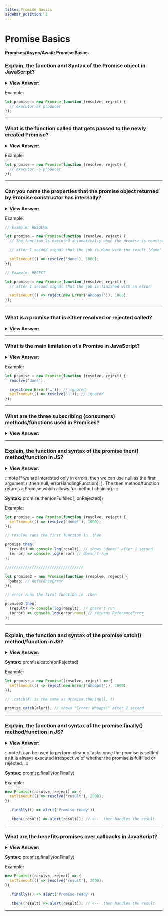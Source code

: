 ```yaml
---
title: Promise Basics
sidebar_position: 2
---
```


# Promise Basics

**Promises/Async/Await: Promise Basics**

<head>
  <title>Promise Basics - JavaScript Interview Questions & Answers</title>
  <meta charSet="utf-8" />
</head>

### Explain, the function and Syntax of the Promise object in JavaScript?

<details>
  <summary><strong>View Answer:</strong></summary>
  <div>
  <div><strong>Interview Response:</strong> A promise is an object that may produce a single value sometime in the future: either a resolved value, or a reason that it is not resolved, an error. A promise may be in one of 3 possible states: fulfilled, rejected, or pending. Promise users can attach callbacks to handle the fulfilled value or the reason for rejection.</div><br />
  <div><strong>Technical Response:</strong> The Promise object represents the eventual completion (or failure) of an asynchronous operation and its resulting value. A Promise is a proxy for a value not necessarily known when the promise is created. It allows you to associate handlers with an asynchronous action's eventual success value or failure reason. This lets asynchronous methods return values like synchronous methods: instead of immediately returning the final value, the asynchronous method returns a promise to supply the value at some point in the future. A Promise is in one of three states including pending, fulfilled, and rejected. The pending state is the initial state, neither fulfilled nor rejected. The fulfilled state means that the operation was completely successful, and the rejected state means that there was an obvious failure.
  </div>
  </div>
</details>

Example:

```js
let promise = new Promise(function (resolve, reject) {
  // executor or producer
});
```

---

### What is the function called that gets passed to the newly created Promise?

<details>
  <summary><strong>View Answer:</strong></summary>
  <div>
  <div><strong>Interview Response:</strong> The function passed to new Promise is called the executor. When new Promise is created, the executor runs automatically. It contains the producing code which should eventually produce the result if there is no error. When it is finished with the attempt it calls resolve if it was successful or reject if there was an error.</div><br />
  <div><strong>Technical Response:</strong> The function passed to new Promise is called the executor. When new Promise is created, the executor runs automatically. It contains the producing code which should eventually produce the result. Its arguments resolve and reject are callbacks provided by JavaScript itself. Our code is only inside the executor. When the executor obtains the result, be it soon or late, does not matter, it should call one of these callbacks (resolve, reject). Resolve is defined as a successful completion with the result value. Reject contains the Error object and executes if an error occurs. In summary, the executor runs automatically and attempts to perform a job. When it is finished with the attempt it calls resolve if it was successful or reject if there was an error.
  </div>
  </div>
</details>

Example:

```js
let promise = new Promise(function (resolve, reject) {
  // executor -> producer
});
```

---

### Can you name the properties that the promise object returned by Promise constructor has internally?

<details>
  <summary><strong>View Answer:</strong></summary>
  <div>
  <div><strong>Interview Response:</strong> The promise object contains four internal properties including state and result. The state is initially "pending", then changes to either "fulfilled" when resolve is called or "rejected" when reject is called. The result property is initially undefined, then changes to value when resolve(value) called or error when reject(error) is called. So, the executor eventually moves promise to one of these states.
</div>
  </div>
</details>

Example:

```js
// Example: RESOLVE

let promise = new Promise(function (resolve, reject) {
  // the function is executed automatically when the promise is constructed

  // after 1 second signal that the job is done with the result "done"

  setTimeout(() => resolve('done'), 1000);
});

// Example: REJECT

let promise = new Promise(function (resolve, reject) {
  // after 1 second signal that the job is finished with an error

  setTimeout(() => reject(new Error('Whoops!')), 1000);
});
```

---

### What is a promise that is either resolved or rejected called?

<details>
  <summary><strong>View Answer:</strong></summary>
  <div>
  <div><strong>Interview Response:</strong> A promise that is either resolved or rejected is called “settled”, as opposed to an initially “pending” promise.
</div>
  </div>
</details>

---

### What is the main limitation of a Promise in JavaScript?

<details>
  <summary><strong>View Answer:</strong></summary>
  <div>
  <div><strong>Interview Response:</strong> The main limitation is that there can be only a single result or error. The executor should call only one resolve or one reject. Any state change is final, all further calls of resolve and reject are ignored. The idea is that a job done by the executor may have only one result or an error. Also, resolve/reject expect only one argument (or none) and will ignore additional arguments.
</div>
  </div>
</details>

Example:

```js
let promise = new Promise(function (resolve, reject) {
  resolve('done');

  reject(new Error('…')); // ignored
  setTimeout(() => resolve('…')); // ignored
});
```

---

### What are the three subscribing (consumers) methods/functions used in Promises?

<details>
  <summary><strong>View Answer:</strong></summary>
  <div>
  <div><strong>Interview Response:</strong> A Promise object serves as a link between the executor and the consuming functions, which will receive the result or error. Consuming functions can be registered using methods .then, .catch and .finally.
</div>
  </div>
</details>

---

### Explain, the function and syntax of the promise then() method/function in JS?

<details>
  <summary><strong>View Answer:</strong></summary>
  <div>
  <div><strong>Interview Response:</strong> The then method returns a Promise. It takes up to two arguments in the form of callbacks that handle resolved or rejected promises. The first argument of .then is a function that runs when the promise is resolved, and receives the result. The second argument of .then is a function that runs when the promise is rejected, and receives the error.</div><br />
  <div><strong>Technical Response:</strong> The then() method returns a Promise. It takes up to two arguments: callback functions for the success and failure cases of the Promise. The first argument of .then is a function that runs when the promise is resolved, and receives the result. The second argument of .then is a function that runs when the promise is rejected, and receives the error. If we are interested only in errors, then we can use null as the first argument ( .then(null, errorHandlingFunction); ). The then method/function returns a Promise which allows for method chaining.
  </div>
  </div>
</details>

:::note
If we are interested only in errors, then we can use null as the first argument ( .then(null, errorHandlingFunction); ). The then method/function returns a Promise which allows for method chaining.
:::

**Syntax:** promise.then(onFulfilled[, onRejected])

Example:

```js
let promise = new Promise(function (resolve, reject) {
  setTimeout(() => resolve('done!'), 1000);
});

// resolve runs the first function in .then

promise.then(
  (result) => console.log(result), // shows "done!" after 1 second
  (error) => console.log(error) // doesn't run
);

///////////////////////////////////

let promise2 = new Promise(function (resolve, reject) {
  babab; // ReferenceError
});

// error runs the first function in .then

promise2.then(
  (result) => console.log(result), // doesn't run
  (error) => console.log(error.name) // returns ReferenceError
);
```

---

### Explain, the function and syntax of the promise catch() method/function in JS?

<details>
  <summary><strong>View Answer:</strong></summary>
  <div>
  <div><strong>Interview Response:</strong> The catch method returns a Promise and deals with rejected cases only. It behaves the same as calling dot then. This means that you must provide an onRejected function even if you want to fall back to an undefined result.</div><br />
  <div><strong>Technical Response:</strong> The catch() method returns a Promise and deals with rejected cases only. It behaves the same as calling Promise.prototype.then(undefined, onRejected) (in fact, calling obj.catch(onRejected) internally calls obj.then(undefined, onRejected)). This means that you have to provide an onRejected function even if you want to fall back to an undefined result value - for example obj.catch(() => &#123;&#125;).
  </div>
  </div>
</details>

**Syntax:** promise.catch(onRejected)

Example:

```js
let promise = new Promise((resolve, reject) => {
  setTimeout(() => reject(new Error('Whoops!')), 1000);
});

// .catch(f) is the same as promise.then(null, f)

promise.catch(alert); // shows "Error: Whoops!" after 1 second
```

---

### Explain, the function and syntax of the promise finally() method/function in JS?

<details>
  <summary><strong>View Answer:</strong></summary>
  <div>
  <div><strong>Interview Response:</strong> The finally method schedules a function to execute when the promise is settled, either fulfilled or rejected.</div><br />
  <div><strong>Technical Response:</strong> Just like there’s a finally clause in a regular try &#123;...&#125; catch &#123;...&#125;, there’s finally in promises. The finally() method returns a Promise. When the promise is settled, i.e. either fulfilled or rejected, the specified callback function is executed. This provides a way for code to be run whether the promise was fulfilled successfully or rejected once the Promise has been dealt with. The call .finally(f) is similar to .then(f, f) in the sense that f always runs when the promise is settled: be it resolve or reject. finally is a good handler for performing cleanup, e.g. stopping our loading indicators, as they are not needed anymore, no matter what the outcome is.
  </div>
  </div>
</details>

:::note
It can be used to perform cleanup tasks once the promise is settled as it is always executed irrespective of whether the promise is fulfilled or rejected.
:::

**Syntax:** promise.finally(onFinally)

Example:

```js
new Promise((resolve, reject) => {
  setTimeout(() => resolve('result'), 2000);
})

  .finally(() => alert('Promise ready'))

  .then((result) => alert(result)); // <-- .then handles the result
```

---

### What are the benefits promises over callbacks in JavaScript?

<details>
  <summary><strong>View Answer:</strong></summary>
  <div>
  <div><strong>Interview Response:</strong> Promises allow us to do things in the natural order. We can call .then on a Promise as many times as we want. Each time, we are adding a new subscribing function, to the “subscription list” it returns a new promise. This allows us to chain our promises without limitations of a callback. We can immediately see a few benefits over the callback-based pattern. So, promises give us better code flow and flexibility.
</div>
  </div>
</details>

**Syntax:** promise.finally(onFinally)

Example:

```js
new Promise((resolve, reject) => {
  setTimeout(() => resolve('result'), 2000);
})

  .finally(() => alert('Promise ready'))

  .then((result) => alert(result)); // <-- .then handles the result
```

---
